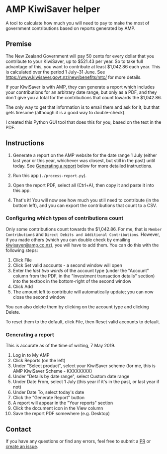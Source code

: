 # AMP KiwiSaver helper
A tool to calculate how much you will need to pay to make the most of government contributions based on reports
generated by AMP.

## Premise
The New Zealand Government will pay 50 cents for every dollar that you contribute to your KiwiSaver, up to $521.43 per
year. So to take full advantage of this, you want to contribute at least $1,042.86 each year. This is calculated over
the period 1 July–31 June.
See https://www.kiwisaver.govt.nz/new/benefits/mtc/ for more details.

If your KiwiSaver is with AMP, they can generate a report which includes your contributions for an arbitrary date range,
but only as a PDF, and they don't give you a total for the contributions that count towards the $1,042.86.

The only way to get that information is to email them and ask for it, but that gets tiresome
(although it is a good way to double-check).

I created this Python GUI tool that does this for you, based on the text in the PDF.

## Instructions

1. Generate a report on the AMP website for the date range 1 July
(either last year or this year, whichever was closest, but still in the past) until today.
See [Generating a report](#Generating-a-report) below for more detailed instructions.

2. Run this app (`./process-report.py`).

2. Open the report PDF, select all (Ctrl+A), then copy it and paste it into this app.

3. That's it! You will now see how much you still need to contribute (in the bottom left),
and you can export the contributions that count to a CSV.

### Configuring which types of contributions count

Only some contributions count towards the $1,042.86.
For me, that is `Member Contribution`s and `Direct Debits and Additional Contributions`.
However, if you made others (which you can double check by emailing [kiwisaver@amp.co.nz](mailto:kiwisaver@amp.co.nz)),
you will have to add them. You can do this with the following steps:

1. Click File
2. Click Set valid accounts - a second window will open
3. Enter the *last two words* of the account type
(under the "Account" column from the PDF, in the "Investment transaction details" section)
into the textbox in the bottom-right of the second window
4. Click Add
5. The amount left to contribute will automatically update; you can now close the second window

You can also delete them by clicking on the account type and clicking Delete.

To reset them to the default, click File, then Reset valid accounts to default.

### Generating a report
This is accurate as of the time of writing, 7 May 2019.
1. Log in to My AMP
2. Click Reports (on the left)
3. Under "Select product", select your KiwiSaver scheme (for me, this is AMP KiwiSaver Scheme - KXXXXXXX)
4. Under "Details by date range", select Custom date range
5. Under Date From, select 1 July (this year if it's in the past, or last year if not)
4. Under Date To, select today's date
5. Click the "Generate Report" button
6. A report will appear in the "Your reports" section
7. Click the document icon in the View column
8. Save the report PDF somewhere (e.g. Desktop)

## Contact

If you have any questions or find any errors, feel free to
submit a [PR](https://github.com/olliechick/amp-kiwisaver-helper/pulls) or
[create an issue](https://github.com/olliechick/amp-kiwisaver-helper/issues/new).

